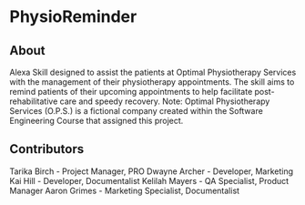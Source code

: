 # PhysioReminder
## About
Alexa Skill designed to assist the patients at Optimal Physiotherapy Services with the management of their physiotherapy appointments. The skill aims to remind patients of their upcoming appointments to help facilitate post-rehabilitative care and speedy recovery. Note: Optimal Physiotherapy Services (O.P.S.) is a fictional company created within the Software Engineering Course that assigned this project.

## Contributors
Tarika Birch - Project Manager, PRO
Dwayne Archer - Developer, Marketing
Kai Hill - Developer, Documentalist
Kelilah Mayers - QA Specialist, Product Manager
Aaron Grimes - Marketing Specialist, Documentalist
